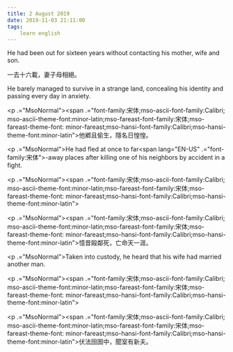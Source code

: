 ```yaml
---
title: 2 August 2019
date: 2019-11-03 21:11:00
tags:
    learn english
---
```

<p .="MsoNormal"><span lang="EN-US">He had been out for sixteen years without
contacting his mother, wife and son. </span></p>

<p .="MsoNormal"><span .="font-family:&#x5B8B;&#x4F53;;mso-ascii-font-family:Calibri;
mso-ascii-theme-font:minor-latin;mso-fareast-font-family:&#x5B8B;&#x4F53;;mso-fareast-theme-font:
minor-fareast;mso-hansi-font-family:Calibri;mso-hansi-theme-font:minor-latin">&#x4E00;&#x53BB;&#x5341;&#x516D;&#x8F09;&#xFF0C;&#x59BB;&#x5B50;&#x6BCD;&#x76F8;&#x7D55;&#x3002;</span></p><p .="MsoNormal"><span lang="EN-US">He barely managed to survive in a strange
land, concealing his identity and passing every day in anxiety. &#xA0;</span></p><p .="MsoNormal"><span .="font-family:&#x5B8B;&#x4F53;;mso-ascii-font-family:Calibri;
mso-ascii-theme-font:minor-latin;mso-fareast-font-family:&#x5B8B;&#x4F53;;mso-fareast-theme-font:
minor-fareast;mso-hansi-font-family:Calibri;mso-hansi-theme-font:minor-latin">

</span></p><p .="MsoNormal"><span .="font-family:&#x5B8B;&#x4F53;;mso-ascii-font-family:Calibri;
mso-ascii-theme-font:minor-latin;mso-fareast-font-family:&#x5B8B;&#x4F53;;mso-fareast-theme-font:
minor-fareast;mso-hansi-font-family:Calibri;mso-hansi-theme-font:minor-latin">&#x4ED6;&#x9115;&#x4E14;&#x5077;&#x751F;&#xFF0C;&#x96B1;&#x540D;&#x65E5;&#x60F6;&#x60F6;&#x3002;</span></p><p .="MsoNormal"><span lang="EN-US">He had fled at once to far</span><span lang="EN-US" .="font-family:&#x5B8B;&#x4F53;">-</span><span lang="EN-US">away places after killing
one of his neighbors by accident in a fight. </span></p><p .="MsoNormal"><span .="font-family:&#x5B8B;&#x4F53;;mso-ascii-font-family:Calibri;
mso-ascii-theme-font:minor-latin;mso-fareast-font-family:&#x5B8B;&#x4F53;;mso-fareast-theme-font:
minor-fareast;mso-hansi-font-family:Calibri;mso-hansi-theme-font:minor-latin">

</span></p><p .="MsoNormal"><span .="font-family:&#x5B8B;&#x4F53;;mso-ascii-font-family:Calibri;
mso-ascii-theme-font:minor-latin;mso-fareast-font-family:&#x5B8B;&#x4F53;;mso-fareast-theme-font:
minor-fareast;mso-hansi-font-family:Calibri;mso-hansi-theme-font:minor-latin">&#x61B6;&#x6614;&#x6BC6;&#x9130;&#x6B7B;&#xFF0C;&#x4EA1;&#x547D;&#x5929;&#x4E00;&#x6DAF;&#x3002;</span></p><p .="MsoNormal"><span lang="EN-US">Taken into custody, he heard that his wife
had married another man. &#xA0;</span></p><p .="MsoNormal"><span .="font-family:&#x5B8B;&#x4F53;;mso-ascii-font-family:Calibri;
mso-ascii-theme-font:minor-latin;mso-fareast-font-family:&#x5B8B;&#x4F53;;mso-fareast-theme-font:
minor-fareast;mso-hansi-font-family:Calibri;mso-hansi-theme-font:minor-latin">

</span></p><p .="MsoNormal"><span .="font-family:&#x5B8B;&#x4F53;;mso-ascii-font-family:Calibri;
mso-ascii-theme-font:minor-latin;mso-fareast-font-family:&#x5B8B;&#x4F53;;mso-fareast-theme-font:
minor-fareast;mso-hansi-font-family:Calibri;mso-hansi-theme-font:minor-latin">&#x4F0F;&#x6CD5;&#x56F9;&#x5704;&#x4E2D;&#xFF0C;&#x805E;&#x5BA4;&#x6709;&#x65B0;&#x592B;&#x3002;</span></p>